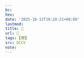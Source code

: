 ```yaml
---
bc:
hex:
date: '2025-10-13T10:28:21+08:00'
lastmod:
title: 􅦛
url: 􅦛
tags: [䬛]
src: DCCV
note:
---
```

